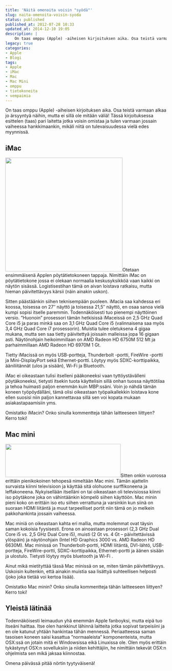 ```yaml
---
title: 'Näitä omenoita voisin "syödä"'
slug: naita-omenoita-voisin-syoda
status: published
published_at: 2012-07-28 10:33
updated_at: 2014-12-10 19:05
description: |
    On taas omppu (Apple) -aiheisen kirjoituksen aika. Osa teistä varmaan alkaa jo ärsyyntyä näihin, mutta ei sillä ole mitään väliä! Tässä kirjoituksessa esittelen (taas) pari laitetta jotka voisin omistaa ja tulen varmaan jossain vaiheessa hankkimaankin, mikäli niitä on tulevaisuudessa vielä edes myynnissä. iMac Otetaan ensimmäisenä Applen pöytätietokoneen tappaja. Nimittäin iMac on pöytätietokone jossa ei olekaan… Jatka lukemista Näitä omenoita voisin ”syödä”
legacy: true
categories:
- Apple
- Blogi
tags:
- Apple
- iMac
- Mac
- Mac Mini
- omppu
- tietokoneita
- vempaimia
---
```


<p>On taas omppu (Apple) -aiheisen kirjoituksen aika. Osa teistä varmaan alkaa jo ärsyyntyä näihin, mutta ei sillä ole mitään väliä! Tässä kirjoituksessa esittelen (taas) pari laitetta jotka voisin omistaa ja tulen varmaan jossain vaiheessa hankkimaankin, mikäli niitä on tulevaisuudessa vielä edes myynnissä.</p>
<h2>iMac</h2>
<p><a href="https://cdn.markokaartinen.net/uploads/2012/07/imac.png"><img loading="lazy" decoding="async" class="alignright  wp-image-3249" style="border: 0;" title="iMac" src="https://cdn.markokaartinen.net/uploads/2012/07/imac-610x593.png" alt="" width="366" height="356" /></a>Otetaan ensimmäisenä Applen pöytätietokoneen tappaja. Nimittäin iMac on pöytätietokone jossa ei olekaan normaalia keskusyksikköä vaan kaikki on näytön sisässä. Logistisestihan tämä on aivan loistava ratkaisu, mutta hieman päivitettävyys kärsii (näin ainakin uskon).</p>
<p>Sitten päästäänkin siihen teknisempään puoleen. iMacia saa kahdessa eri koossa, toisessa on 27&#8243; näyttö ja toisessa 21,5&#8243; näyttö, en osaa sanoa vielä kumpi sopisi itselle paremmin. Todennäköisesti tuo pienempi näyttöinen versio. &#8221;Huonoin&#8221; prosessori tämän hetkisissä iMaceissä on 2,5 GHz Quad Core i5 ja paras minkä saa on 3,1 GHz Quad Core i5 (valinnaisena saa myös 3,4 GHz Quad Core i7 prosessorin). Muistia tulee oletuksena 4 gigaa mukana, mutta sen saa tietty päivitettyä joissain malleissa jopa 16 gigaan asti. Näytönohjain heikoimmillaan on AMD Radeon HD 6750M 512 Mt ja parhaimmillaan AMD Radeon HD 6970M 1 Gt.</p>
<p>Tietty iMacissä on myös USB-portteja, Thunderbolt -portti, FireWire -portti ja Mini-DisplayPort sekä Ethernet-portti. Löytyy myös SDXC-korttipaikka, ääniliitännät (ulos ja sisään), Wi-Fi ja Bluetooth.</p>
<p>iMac ei oikeastaan tulisi itselleni pääkoneeksi vaan tyttöystävälleni pöytäkoneeksi, tietysti itsekin tuota käyttelisin sillä onhan tuossa näyttötilaa ja tehoa huimasti paljon enemmän kuin MBP:ssäni. Voin jo nähdä tämän koneen työpöydälläni, tämä olisi oikeastaan työpaikallekkin loistava kone ellen suosisi niin paljon kannettavaa sillä sen voi kopata mukaan asiakastapaamisiin yms.</p>
<p>Omistatko iMacin? Onko sinulla kommentteja tähän laitteeseen liittyen? Kerro toki!</p>
<h2>Mac mini</h2>
<p><a href="https://cdn.markokaartinen.net/uploads/2012/07/macmini.png"><img loading="lazy" decoding="async" class="alignright  wp-image-3248" style="border: 0;" title="Mac mini" src="https://cdn.markokaartinen.net/uploads/2012/07/macmini.png" alt="" width="360" height="104" /></a>Sitten onkin vuorossa erittäin pienikokoinen tehopesä nimeltään Mac mini. Tämän ajattelin survaista kiinni televisioon ja käyttää sitä olohuone surffikoneena ja leffakoneena. Nykyisellään itselläni on tai oikeastaan oli televisiossa kiinni iso pöytäkone joka on vähintäänkin kömpelö siihen käyttöön. Mac minin pieni koko on erittäin iso etu siihen verrattuna ja varsinkin kun siinä on suoraan HDMI liitäntä ja muut tarpeelliset portit niin tämä on jo melkein pakkohankinta jossain vaiheessa.</p>
<p>Mac miniä on oikeastaan kahta eri mallia, mutta molemmat ovat täysin saman kokoisia fyysisesti. Erona on ainoastaan prosessori (2,3 GHz Dual Core i5 vs. 2,5 GHz Dual Core i5), muisti (2 Gt vs. 4 Gt &#8211; päivitettävissä ylöspäin) ja näytönohjain (Intel HD Graphics 3000 vs. AMD Radeon HD 6630M). Mac minissä on Thunderbolt-portti, HDMI liitäntä, DVI-lähtö, USB-portteja, FireWire-portti, SDXC-korttipaikka, Ethernet-portti ja äänen sisään ja ulostulo. Tietysti löytyy myös bluetooth ja Wi-Fi .</p>
<p>Ainut mikä mietityttää tässä Mac minissä on se, miten tämän päivitettävyys. Uskoisin kuitenkin, että ainakin muistia saa lisättyä suhteellisen helposti (joko joka tietää voi kertoa lisää).</p>
<p>Omistatko Mac minin? Onko sinulla kommentteja tähän laitteeseen liittyen? Kerro toki!</p>
<h2>Yleistä lätinää</h2>
<p>Todennäköisesti leimaudun yhä enemmän Apple fanboyksi, mutta eipä tuo itseäni haittaa. Itse olen hankkinut lähinnä laitteita jotka sopivat tarpeisiini ja en ole katunut yhtään hankintaa tähän mennessä. Periaatteessa saman tasoisen koneen saisi kasattua &#8221;normaaleista&#8221; komponenteista, mutta OSX:ssä on jotain mitä ei Windowsissa eikä Linuxissa ole. Olen myös erittäin tykästynyt OSX:n sovelluksiin ja niiden kehittäjiin, he nimittäin tekevät OSX:n ohjelmista sen mikä jaksaa kiinnostaa.</p>
<p>Omena päivässä pitää nörtin tyytyväisenä!</p>